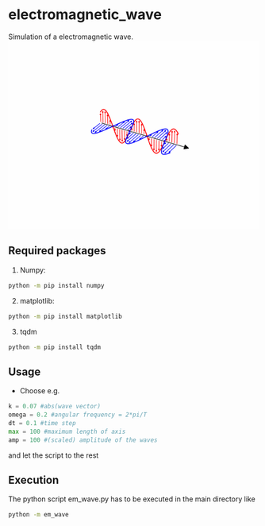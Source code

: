 # electromagnetic_wave
 Simulation of a electromagnetic wave.
 ![Example animation](https://github.com/Bra-A-Ket/electromagnetic_wave/blob/main/em_wave.gif)
 ## Required packages
 1. Numpy:
 ```bash
 python -m pip install numpy
 ```
 2. matplotlib:
 ```bash
 python -m pip install matplotlib
 ```
 3. tqdm
 ```bash
 python -m pip install tqdm
 ```
 ## Usage
 - Choose e.g.
 ```python
 k = 0.07 #abs(wave vector)
 omega = 0.2 #angular frequency = 2*pi/T
 dt = 0.1 #time step
 max = 100 #maximum length of axis
 amp = 100 #(scaled) amplitude of the waves
 ```
 and let the script to the rest
 ## Execution
 The python script em_wave.py has to be executed in the main directory like
 ```bash
 python -m em_wave
 ```
